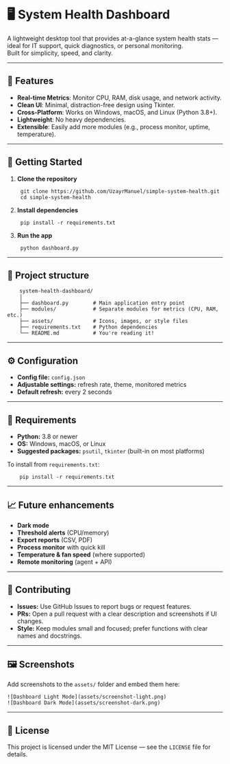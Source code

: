 # 🖥️ System Health Dashboard

A lightweight desktop tool that provides at-a-glance system health stats — ideal for IT support, quick diagnostics, or personal monitoring.  
Built for simplicity, speed, and clarity.

---

## 📌 Features

- **Real-time Metrics**: Monitor CPU, RAM, disk usage, and network activity.
- **Clean UI**: Minimal, distraction-free design using Tkinter.
- **Cross-Platform**: Works on Windows, macOS, and Linux (Python 3.8+).
- **Lightweight**: No heavy dependencies.
- **Extensible**: Easily add more modules (e.g., process monitor, uptime, temperature).

---

## 🚀 Getting Started

1. **Clone the repository**
    
        git clone https://github.com/UzayrManuel/simple-system-health.git
        cd simple-system-health

2. **Install dependencies**
    
        pip install -r requirements.txt

3. **Run the app**
    
        python dashboard.py

---

## 📂 Project structure

        system-health-dashboard/
        │
        ├── dashboard.py        # Main application entry point
        ├── modules/            # Separate modules for metrics (CPU, RAM, etc.)
        ├── assets/             # Icons, images, or style files
        ├── requirements.txt    # Python dependencies
        └── README.md           # You're reading it!

---

## ⚙️ Configuration

- **Config file:** `config.json`
- **Adjustable settings:** refresh rate, theme, monitored metrics
- **Default refresh:** every 2 seconds

---

## 🧪 Requirements

- **Python:** 3.8 or newer
- **OS:** Windows, macOS, or Linux
- **Suggested packages:** `psutil`, `tkinter` (built-in on most platforms)

To install from `requirements.txt`:

        pip install -r requirements.txt

---

## 📈 Future enhancements

- **Dark mode**
- **Threshold alerts** (CPU/memory)
- **Export reports** (CSV, PDF)
- **Process monitor** with quick kill
- **Temperature & fan speed** (where supported)
- **Remote monitoring** (agent + API)

---

## 🤝 Contributing

- **Issues:** Use GitHub Issues to report bugs or request features.
- **PRs:** Open a pull request with a clear description and screenshots if UI changes.
- **Style:** Keep modules small and focused; prefer functions with clear names and docstrings.

---

## 🖼️ Screenshots

Add screenshots to the `assets/` folder and embed them here:

    ![Dashboard Light Mode](assets/screenshot-light.png)
    ![Dashboard Dark Mode](assets/screenshot-dark.png)

---

## 📜 License

This project is licensed under the MIT License — see the `LICENSE` file for details.
